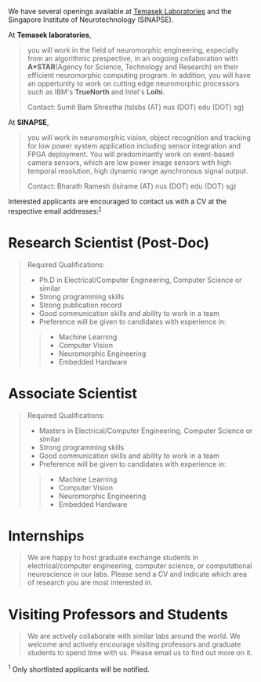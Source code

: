 <!--
.. title: Openings
.. slug: openings
.. date: 2019-01-22 18:54:19 UTC+08:00
.. tags: 
.. category: 
.. link: 
.. description: 
.. type: text
-->

<!--
We have several openings available at
[Temasek Laboratories](http://www.temasek-labs.nus.edu.sg/)
and the Singapore Institute of Neurotechnology (SINAPSE).
Interested applicants are encouraged to contact us with a CV at the following email addresses:<sup>[1](#applicaitonNote)</sup>
<table>
  <tr>
    <td><b> Temasek Laboratories : </b></th>
    <td>Sumit Bam Shrestha (tslsbs (AT) nus (DOT) edu (DOT) sg) </td>
  </tr>
  <tr>
    <td><b> SINAPSE : </b></th> 
    <td>Bharath Ramesh (lsirame (AT) nus (DOT) edu (DOT) sg) </td> 
  </tr>
</table> 
-->

We have several openings available at
[Temasek Laboratories](http://www.temasek-labs.nus.edu.sg/)
and the Singapore Institute of Neurotechnology (SINAPSE).

At __Temasek laboratories__,
>you will work in the field of neuromorphic engineering, especially from an algorithmic prespective,
>in an ongoing collaboration with __A*STAR__(Agency for Science, Technology and Research) on their efficient neuromorphic computing program.
>In addition, you will have an oppertunity to work on cutting edge neuromorphic processors such as IBM's __TrueNorth__ and Intel's __Loihi__.
>
>Contact: Sumit Bam Shrestha (tslsbs (AT) nus (DOT) edu (DOT) sg)

At __SINAPSE__,
>you will work in neuromorphic vision, object recognition and tracking for low power system application
>including sensor integration and FPGA deployment. 
>You will predominantly work on event-based camera sensors, which are low power image sensors with high temporal resolution, high dynamic range aynchronous signal output.
>
>Contact: Bharath Ramesh (lsirame (AT) nus (DOT) edu (DOT) sg)


Interested applicants are encouraged to contact us with a CV at the respective email addresses:<sup>[1](#applicaitonNote)</sup>

# Research Scientist (Post-Doc) #

>Required Qualifications:
>
>* Ph.D in Electrical/Computer Engineering, Computer Science or similar
>* Strong programming skills
>* Strong publication record
>* Good communication skills and ability to work in a team
>* Preference will be given to candidates with experience in:
>>	* Machine Learning
>>	* Computer Vision
>>	* Neuromorphic Engineering
>>	* Embedded Hardware
	
# Associate Scientist #

>Required Qualifications:
>
>* Masters in Electrical/Computer Engineering, Computer Science or similar
>* Strong programming skills
>* Good communication skills and ability to work in a team
>* Preference will be given to candidates with experience in:
>>	* Machine Learning
>>	* Computer Vision
>>	* Neuromorphic Engineering
>>	* Embedded Hardware

# Internships #

>We are happy to host graduate exchange students in 
>electrical/computer engineering, 
>computer science, or 
>computational neuroscience in our labs. 
>Please send a CV and indicate which area of research you are most interested in.

# Visiting Professors and Students #
>We are actively collaborate with similar labs around the world.
>We welcome and actively encourage visiting professors and graduate students to spend time with us. 
>Please email us to find out more on it.

<a name="applicaitonNote"><sup>1</sup></a> Only shortlisted applicants will be notified.
